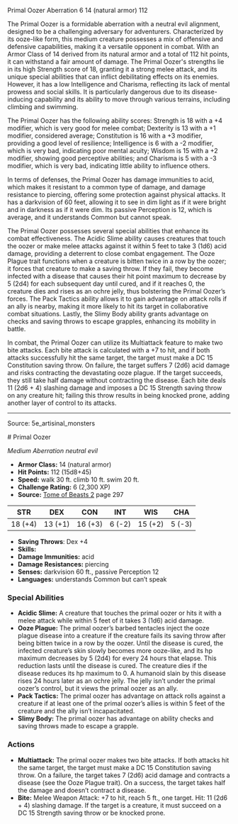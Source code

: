 <MonsterName/>Primal Oozer</MonsterName>
<CreatureType/>Aberration</CreatureType>
<CR/>6</CR>
<AC/>14 (natural armor)</AC>
<HP/>112</HP>
<summary>The Primal Oozer is a formidable aberration with a neutral evil alignment, designed to be a challenging adversary for adventurers. Characterized by its ooze-like form, this medium creature possesses a mix of offensive and defensive capabilities, making it a versatile opponent in combat. With an Armor Class of 14 derived from its natural armor and a total of 112 hit points, it can withstand a fair amount of damage. The Primal Oozer's strengths lie in its high Strength score of 18, granting it a strong melee attack, and its unique special abilities that can inflict debilitating effects on its enemies. However, it has a low Intelligence and Charisma, reflecting its lack of mental prowess and social skills. It is particularly dangerous due to its disease-inducing capability and its ability to move through various terrains, including climbing and swimming.</summary>

<detail>

The Primal Oozer has the following ability scores: Strength is 18 with a +4 modifier, which is very good for melee combat; Dexterity is 13 with a +1 modifier, considered average; Constitution is 16 with a +3 modifier, providing a good level of resilience; Intelligence is 6 with a -2 modifier, which is very bad, indicating poor mental acuity; Wisdom is 15 with a +2 modifier, showing good perceptive abilities; and Charisma is 5 with a -3 modifier, which is very bad, indicating little ability to influence others. 

In terms of defenses, the Primal Oozer has damage immunities to acid, which makes it resistant to a common type of damage, and damage resistance to piercing, offering some protection against physical attacks. It has a darkvision of 60 feet, allowing it to see in dim light as if it were bright and in darkness as if it were dim. Its passive Perception is 12, which is average, and it understands Common but cannot speak.

The Primal Oozer possesses several special abilities that enhance its combat effectiveness. The Acidic Slime ability causes creatures that touch the oozer or make melee attacks against it within 5 feet to take 3 (1d6) acid damage, providing a deterrent to close combat engagement. The Ooze Plague trait functions when a creature is bitten twice in a row by the oozer; it forces that creature to make a saving throw. If they fail, they become infected with a disease that causes their hit point maximum to decrease by 5 (2d4) for each subsequent day until cured, and if it reaches 0, the creature dies and rises as an ochre jelly, thus bolstering the Primal Oozer’s forces. The Pack Tactics ability allows it to gain advantage on attack rolls if an ally is nearby, making it more likely to hit its target in collaborative combat situations. Lastly, the Slimy Body ability grants advantage on checks and saving throws to escape grapples, enhancing its mobility in battle.

In combat, the Primal Oozer can utilize its Multiattack feature to make two bite attacks. Each bite attack is calculated with a +7 to hit, and if both attacks successfully hit the same target, the target must make a DC 15 Constitution saving throw. On failure, the target suffers 7 (2d6) acid damage and risks contracting the devastating ooze plague. If the target succeeds, they still take half damage without contracting the disease. Each bite deals 11 (2d6 + 4) slashing damage and imposes a DC 15 Strength saving throw on any creature hit; failing this throw results in being knocked prone, adding another layer of control to its attacks.</detail>



---

Source: 5e_artisinal_monsters

<statblock>
# Primal Oozer

*Medium* *Aberration* *neutral evil*

- **Armor Class:** 14 (natural armor)
- **Hit Points:** 112 (15d8+45)
- **Speed:** walk 30 ft. climb 10 ft. swim 20 ft.
- **Challenge Rating:** 6 (2,300 XP)
- **Source:** [Tome of Beasts 2](https://koboldpress.com/kpstore/product/tome-of-beasts-2-for-5th-edition) page 297

| STR | DEX | CON | INT | WIS | CHA |
| --- | --- | --- | --- | --- | --- |
| 18 (+4) | 13 (+1) | 16 (+3) | 6 (-2) | 15 (+2) | 5 (-3) |

- **Saving Throws**: Dex +4
- **Skills:** 
- **Damage Immunities:** acid
- **Damage Resistances:** piercing
- **Senses:** darkvision 60 ft., passive Perception 12
- **Languages:** understands Common but can’t speak

### Special Abilities

- **Acidic Slime:** A creature that touches the primal oozer or hits it with a melee attack while within 5 feet of it takes 3 (1d6) acid damage.
- **Ooze Plague:** The primal oozer’s barbed tentacles inject the ooze plague disease into a creature if the creature fails its saving throw after being bitten twice in a row by the oozer. Until the disease is cured, the infected creature’s skin slowly becomes more ooze-like, and its hp maximum decreases by 5 (2d4) for every 24 hours that elapse. This reduction lasts until the disease is cured. The creature dies if the disease reduces its hp maximum to 0. A humanoid slain by this disease rises 24 hours later as an ochre jelly. The jelly isn’t under the primal oozer’s control, but it views the primal oozer as an ally.
- **Pack Tactics:** The primal oozer has advantage on attack rolls against a creature if at least one of the primal oozer’s allies is within 5 feet of the creature and the ally isn’t incapacitated.
- **Slimy Body:** The primal oozer has advantage on ability checks and saving throws made to escape a grapple.

### Actions

- **Multiattack:** The primal oozer makes two bite attacks. If both attacks hit the same target, the target must make a DC 15 Constitution saving throw. On a failure, the target takes 7 (2d6) acid damage and contracts a disease (see the Ooze Plague trait). On a success, the target takes half the damage and doesn’t contract a disease.
- **Bite:** Melee Weapon Attack: +7 to hit, reach 5 ft., one target. Hit: 11 (2d6 + 4) slashing damage. If the target is a creature, it must succeed on a DC 15 Strength saving throw or be knocked prone.


</statblock>


